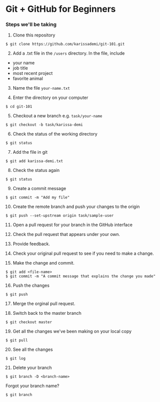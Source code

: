 # Git + GitHub for Beginners

### Steps we'll be taking

1. Clone this repository

```
$ git clone https://github.com/karissademi/git-101.git
```

2. Add a .txt file in the `/users` directory. In the file, include 
 - your name
 - job title
 - most recent project
 - favorite animal

3. Name the file `your-name.txt`

4. Enter the directory on your computer

```
$ cd git-101
```

5. Checkout a new branch e.g. `task/your-name`

```
$ git checkout -b task/karissa-demi
```

6. Check the status of the working directory
```
$ git status
```

7. Add the file in git
```
$ git add karissa-demi.txt
```

8. Check the status again
```
$ git status
```

9. Create a commit message
```
$ git commit -m "Add my file"
```

10. Create the remote branch and push your changes to the origin
```
$ git push --set-upstream origin task/sample-user
```

11. Open a pull request for your branch in the GitHub interface

12. Check the pull request that appears under your own. 

13. Provide feedback. 

14. Check your original pull request to see if you need to make a change. 

15. Make the change and commit. 
```
$ git add <file-name>
$ git commit -m "A commit message that explains the change you made" 
```
16. Push the changes
```
$ git push
```
17. Merge the orginal pull request. 

18. Switch back to the master branch
```
$ git checkout master
```
19. Get all the changes we've been making on your local copy
```
$ git pull 
```
20. See all the changes
```
$ git log
```
21. Delete your branch
```
$ git branch -D <branch-name>
```
Forgot your branch name? 
```
$ git branch
```




